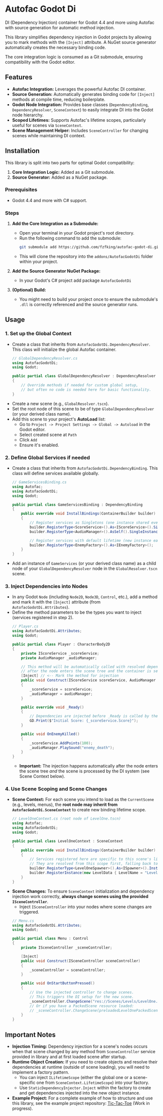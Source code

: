 # Autofac Godot Di

DI (Dependency Injection) container for Godot 4.4 and more using Autofac with source generation for automatic method injection.

This library simplifies dependency injection in Godot projects by allowing you to mark methods with the `[Inject]` attribute. A NuGet source generator automatically creates the necessary binding code.

The core integration logic is consumed as a Git submodule, ensuring compatibility with the Godot editor.

## Features

*   **Autofac Integration:** Leverages the powerful Autofac DI container.
*   **Source Generation:** Automatically generates binding code for `[Inject]` methods at compile time, reducing boilerplate.
*   **Godot Node Integration:** Provides base classes (`DependencyBinding`, `DependencyResolver`, `SceneContext`) to easily integrate DI into the Godot node hierarchy.
*   **Scoped Lifetimes:** Supports Autofac's lifetime scopes, particularly useful for scenes via `SceneContext`.
*   **Scene Management Helper:** Includes `SceneController` for changing scenes while maintaining DI context.

## Installation

This library is split into two parts for optimal Godot compatibility:

1.  **Core Integration Logic:** Added as a Git submodule.
2.  **Source Generator:** Added as a NuGet package.

### Prerequisites

*   Godot 4.4 and more with C# support.

### Steps

1.  **Add the Core Integration as a Submodule:**
    *   Open your terminal in your Godot project's root directory.
    *   Run the following command to add the submodule:
        ```bash
        git submodule add https://github.com/fzfking/autofac-godot-di.git addons/AutofacGodotDi
        ```
    *   This will clone the repository into the `addons/AutofacGodotDi` folder within your project.

2.  **Add the Source Generator NuGet Package:**
    *   In your Godot's C# project add package `AutofacGodotDi`

3.  **(Optional) Build:**
    *   You might need to build your project once to ensure the submodule's `.dll` is correctly referenced and the source generator runs.

## Usage

### 1. Set up the Global Context

*   Create a class that inherits from `AutofacGodotDi.DependencyResolver`. This class will initialize the global Autofac container.
    ```csharp
    // GlobalDependencyResolver.cs
    using AutofacGodotDi;
    using Godot;

    public partial class GlobalDependencyResolver : DependencyResolver
    {
        // Override methods if needed for custom global setup,
        // but often no code is needed here for basic functionality.
    }
    ```
*   Create a new scene (e.g., `GlobalResolver.tscn`).
*   Set the root node of this scene to be of type `GlobalDependencyResolver` (or your derived class name).
*   Add this scene to your project's **AutoLoad** list:
    *   Go to `Project -> Project Settings -> Global -> Autoload` in the Godot editor.
    *   Select created scene at `Path`
    *   Click `Add`
    *   Ensure it's enabled.

### 2. Define Global Services if needed

*   Create a class that inherits from `AutofacGodotDi.DependencyBinding`. This class will define services available globally.
    ```csharp
    // GameServicesBinding.cs
    using Autofac;
    using AutofacGodotDi;
    using Godot;

    public partial class GameServicesBinding : DependencyBinding
    {
        public override void InstallBindings(ContainerBuilder builder)
        {
            // Register services as Singletons (one instance shared everywhere)
            builder.RegisterType<ScoreService>().As<IScoreService>().SingleInstance();
            builder.RegisterType<AudioManager>().AsSelf().SingleInstance();

            // Register services with default lifetime (new instance each time)
            builder.RegisterType<EnemyFactory>().As<IEnemyFactory>();
        }
    }
    ```
*   Add an instance of `GameServices` (or your derived class name) as a child node of your `GlobalDependencyResolver` node in the `GlobalResolver.tscn` scene.

### 3. Inject Dependencies into Nodes

*   In any Godot `Node` (including `Node2D`, `Node3D`, `Control`, etc.), add a method and mark it with the `[Inject]` attribute (from `AutofacGodotDi.Attributes`).
*   Define the method parameters to be the types you want to inject (services registered in step 2).
    ```csharp
    // Player.cs
    using AutofacGodotDi.Attributes;
    using Godot;

    public partial class Player : CharacterBody2D
    {
        private IScoreService _scoreService;
        private AudioManager _audioManager;

        // This method will be automatically called with resolved dependencies
        // after the node enters the scene tree and the container is set up.
        [Inject] // <-- Mark the method for injection
        public void Construct(IScoreService scoreService, AudioManager audioManager)
        {
            _scoreService = scoreService;
            _audioManager = audioManager;
        }

        public override void _Ready()
        {
            // Dependencies are injected before _Ready is called by the library.
            GD.Print($"Initial Score: {_scoreService.Score}");
        }

        public void OnEnemyKilled()
        {
            _scoreService.AddPoints(100);
            _audioManager.PlaySound("enemy_death");
        }
    }
    ```
    *   **Important:** The injection happens automatically after the node enters the scene tree *and* the scene is processed by the DI system (see Scene Context below).

### 4. Use Scene Scoping and Scene Changes

*   **Scene Context:** For each scene you intend to load as the `CurrentScene` (e.g., levels, menus), the **root node may inherit from `AutofacGodotDi.SceneContext`** to create new binding lifetime scope.
    ```csharp
    // LevelOneContext.cs (root node of LevelOne.tscn)
    using Autofac;
    using AutofacGodotDi;
    using Godot;

    public partial class LevelOneContext : SceneContext
    {
        public override void InstallBindings(ContainerBuilder builder)
        {
            // Services registered here are specific to this scene's lifetime scope and its child nodes.
            // They are resolved from this scope first, falling back to the global scope if not found.
            builder.RegisterType<LevelOneSpawner>().As<ISpawner>().InstancePerLifetimeScope();
            builder.RegisterInstance(new LevelData { LevelName = "Level One" }).SingleInstance();
        }
    }
    ```
*   **Scene Changes:** To ensure `SceneContext` initialization and dependency injection work correctly, **always change scenes using the provided `ISceneController`**.
    *   Inject `ISceneController` into your nodes where scene changes are triggered.
    ```csharp
    // Menu.cs
    using AutofacGodotDi.Attributes;
    using Godot;

    public partial class Menu : Control
    {
        private ISceneController _sceneController;

        [Inject]
        public void Construct(ISceneController sceneController)
        {
            _sceneController = sceneController;
        }

        public void OnStartButtonPressed()
        {
            // Use the injected controller to change scenes.
            // This triggers the DI setup for the new scene.
            _sceneController.ChangeScene("res://Scenes/Levels/LevelOne.tscn");
            // Or if you have a PackedScene resource loaded:
            // _sceneController.ChangeScene(preloadedLevelOnePackedScene);
        }
    }
    ```

## Important Notes

*   **Injection Timing:** Dependency injection for a scene's nodes occurs when that scene changed by any method from `SceneController` service provided in library and at first loaded scene after startup.
*   **Runtime Object Creation:** If you need to create objects and resolve their dependencies at runtime (outside of scene loading), you will need to implement a factory pattern.
    *   You can inject `ILifetimeScope` (either the global one or a scene-specific one from `SceneContext.LifetimeScope`) into your factory.
    *   Use `StaticDependencyInjector.Inject` within the factory to create and get dependencies injected into the new object instance.
*   **Example Project:** For a complete example of how to structure and use this library, see the example project repository: [Tic-Tac-Toe](https://github.com/fzfking/TicTacToe) (Work in progress).
